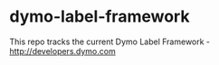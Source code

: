 # dymo-label-framework
This repo tracks the current Dymo Label Framework - http://developers.dymo.com
